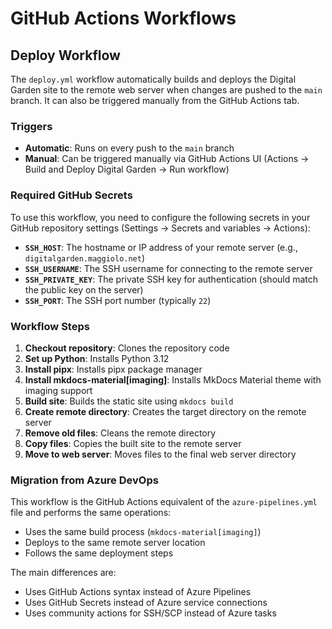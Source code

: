 # GitHub Actions Workflows

## Deploy Workflow

The `deploy.yml` workflow automatically builds and deploys the Digital Garden site to the remote web server when changes are pushed to the `main` branch. It can also be triggered manually from the GitHub Actions tab.

### Triggers

- **Automatic**: Runs on every push to the `main` branch
- **Manual**: Can be triggered manually via GitHub Actions UI (Actions → Build and Deploy Digital Garden → Run workflow)

### Required GitHub Secrets

To use this workflow, you need to configure the following secrets in your GitHub repository settings (Settings → Secrets and variables → Actions):

- **`SSH_HOST`**: The hostname or IP address of your remote server (e.g., `digitalgarden.maggiolo.net`)
- **`SSH_USERNAME`**: The SSH username for connecting to the remote server
- **`SSH_PRIVATE_KEY`**: The private SSH key for authentication (should match the public key on the server)
- **`SSH_PORT`**: The SSH port number (typically `22`)

### Workflow Steps

1. **Checkout repository**: Clones the repository code
2. **Set up Python**: Installs Python 3.12
3. **Install pipx**: Installs pipx package manager
4. **Install mkdocs-material[imaging]**: Installs MkDocs Material theme with imaging support
5. **Build site**: Builds the static site using `mkdocs build`
6. **Create remote directory**: Creates the target directory on the remote server
7. **Remove old files**: Cleans the remote directory
8. **Copy files**: Copies the built site to the remote server
9. **Move to web server**: Moves files to the final web server directory

### Migration from Azure DevOps

This workflow is the GitHub Actions equivalent of the `azure-pipelines.yml` file and performs the same operations:
- Uses the same build process (`mkdocs-material[imaging]`)
- Deploys to the same remote server location
- Follows the same deployment steps

The main differences are:
- Uses GitHub Actions syntax instead of Azure Pipelines
- Uses GitHub Secrets instead of Azure service connections
- Uses community actions for SSH/SCP instead of Azure tasks
